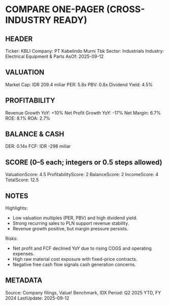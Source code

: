 # COMPARE ONE-PAGER (CROSS-INDUSTRY READY)

## HEADER
Ticker: KBLI
Company: PT Kabelindo Murni Tbk
Sector: Industrials
Industry: Electrical Equipment & Parts
AsOf: 2025-09-12

## VALUATION
Market Cap: IDR 209.4 miliar
PER: 5.8x
PBV: 0.8x
Dividend Yield: 4.5%

## PROFITABILITY
Revenue Growth YoY: +10%
Net Profit Growth YoY: -17%
Net Margin: 6.7%
ROE: 8.1%
ROA: 2.7%

## BALANCE & CASH
DER: 0.14x
FCF: IDR -298 miliar

## SCORE (0–5 each; integers or 0.5 steps allowed)
ValuationScore: 4.5
ProfitabilityScore: 2
BalanceScore: 2
IncomeScore: 4
TotalScore: 12.5

## NOTES
Highlights:
- Low valuation multiples (PER, PBV) and high dividend yield.
- Strong recurring sales to PLN support revenue stability.
- Revenue growth positive, but margin pressure persists.

Risks:
- Net profit and FCF declined YoY due to rising COGS and operating expenses.
- High raw material cost exposure with fixed-price contracts.
- Negative free cash flow signals cash generation concerns.

## METADATA
Source: Company filings, Value! Benchmark, IDX
Period: Q2 2025 YTD, FY 2024
LastUpdate: 2025-09-12